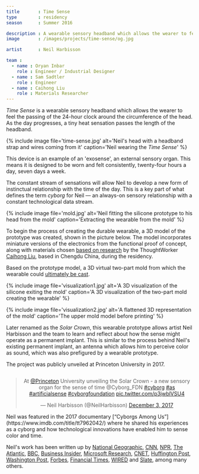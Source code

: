 ```yaml
---
title       : Time Sense
type        : residency
season      : Summer 2016

description : A wearable sensory headband which allows the wearer to feel the passing of the 24-hour clock around the circumference of the head.
image       : /images/projects/time-sense/og.jpg

artist      : Neil Harbisson

team :
  - name : Oryan Inbar
    role : Engineer / Industrial Designer
  - name : Sam Sadtler
    role : Engineer
  - name : Caihong Liu
    role : Materials Researcher
---
```


*Time Sense* is a wearable sensory headband which allows the wearer to feel the passing of the 24-hour clock around the circumference of the head. As the day progresses, a tiny heat sensation passes the length of the headband.

{% include image file='time-sense.jpg'
   alt='Neil\'s head with a headband strap and wires coming from it'
   caption='Neil wearing the *Time Sense*' %}

This device is an example of an 'exosense', an external sensory organ. This means it is designed to be worn and felt consistently, twenty-four hours a day, seven days a week.

The constant stream of sensations will allow Neil to develop a new form of instinctual relationship with the time of the day. This is a key part of what defines the term _cyborg_ for Neil &mdash; an always-on sensory relationship with a constant technological data stream.

{% include image file='mold.jpg'
   alt='Neil fitting the silicone prototype to his head from the mold'
   caption='Extracting the wearable from the mold' %}

To begin the process of creating the durable wearable, a 3D model of the prototype was created, shown in the picture below. The model incorporates miniature versions of the electronics from the functional proof of concept, along with materials chosen [based on research](/blog/cyborg-senses-weaving-materials/) by the ThoughtWorker [Caihong Liu](/bio/caihong-liu/), based in Chengdu China, during the residency.

Based on the prototype model, a 3D virtual two-part mold from which the wearable could [ultimately be cast](/blog/industrial-design-time-sense-prototype/).

{% include image file='visualization1.jpg'
   alt='A 3D visualization of the silicone exiting the mold'
   caption='A 3D visualization of the two-part mold creating the wearable' %}

{% include image file='visualization2.jpg'
   alt='A flattened 3D representation of the mold'
   caption='The upper mold model before printing' %}

Later renamed as the *Solar Crown*, this wearable prototype allows artist Neil Harbisson and the team to learn and reflect about how the sense might operate as a permanent implant. This is similar to the process behind Neil's existing permanent implant, an antenna which allows him to perceive color as sound, which was also prefigured by a wearable prototype.

The project was publicly unveiled at Princeton University in 2017.

<div style="width: 100%; text-align: center;">
<div style="width: 500px; display: inline-block;">
<blockquote class="twitter-tweet"><p lang="en" dir="ltr">At <a href="https://twitter.com/Princeton?ref_src=twsrc%5Etfw">@Princeton</a> University unveiling the Solar Crown - a new sensory organ for the sense of time @Cyborg_FDN <a href="https://twitter.com/hashtag/cyborg?src=hash&amp;ref_src=twsrc%5Etfw">#cyborg</a> <a href="https://twitter.com/hashtag/as?src=hash&amp;ref_src=twsrc%5Etfw">#as</a> <a href="https://twitter.com/hashtag/artificialsense?src=hash&amp;ref_src=twsrc%5Etfw">#artificialsense</a> <a href="https://twitter.com/hashtag/cyborgfoundation?src=hash&amp;ref_src=twsrc%5Etfw">#cyborgfoundation</a> <a href="https://t.co/p3jwblVSU4">pic.twitter.com/p3jwblVSU4</a></p>&mdash; Neil Harbisson (@NeilHarbisson) <a href="https://twitter.com/NeilHarbisson/status/937326730863349760?ref_src=twsrc%5Etfw">December 3, 2017</a></blockquote> <script async src="https://platform.twitter.com/widgets.js" charset="utf-8"></script>
</div>
</div>
Neil was featured in the 2017 documentary [“Cyborgs Among Us”](https://www.imdb.com/title/tt7962042/) where he shared his experiences as a cyborg and how technological innovations have enabled him to sense color and time.

Neil's work has been written up by [National Geographic](https://www.nationalgeographic.com/news/2017/04/worlds-first-cyborg-human-evolution-science/), [CNN](https://www.cnn.com/2014/09/02/tech/innovation/cyborg-neil-harbisson-implant-antenna/index.html), [NPR](https://www.npr.org/2014/03/07/283441986/what-s-it-like-to-hear-color), [The Atlantic](https://www.theatlantic.com/video/index/399566/the-man-who-hears-color/), [BBC](https://www.bbc.com/news/av/technology-29992577/neil-harbisson-the-man-who-hears-colour), [Business Insider](https://www.businessinsider.com/neil-harbisson-cyborg-2014-8), [Microsoft Research](https://www.microsoft.com/en-us/research/project/neil-harbisson-living-cyborg/), [CNET](https://www.cnet.com/news/cyborg-interview-hear-colors-with-antenna-in-your-skull/), [Huffington Post](https://www.huffpost.com/entry/cyborg-neil-harbisson-interview_n_2745307), [Washington Post](https://www.washingtonpost.com/blogs/post-live/wp/2016/04/12/meet-cyborg-artist-neil-harbisson/), [Forbes](https://www.forbes.com/sites/charlestowersclark/2018/10/01/cyborgs-are-here-and-youd-better-get-used-to-it/), [Financial Times](https://www.ft.com/content/50efc98a-e66a-11e1-ac5f-00144feab49a), [WIRED](https://www.wired.com/2014/03/cyborg-neil-harbisson-teaches-musicians-play-color-sheet-music/) and [Slate](https://slate.com/technology/2013/02/neil-harbisson-q-a-with-the-eyeborg-on-cyborg-rights.html), among many others.